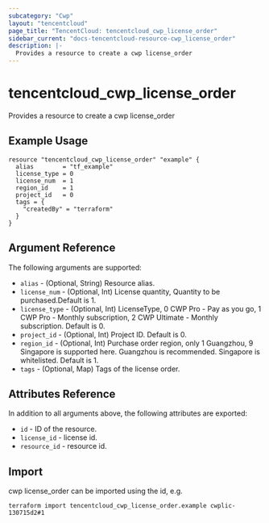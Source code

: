 ```yaml
---
subcategory: "Cwp"
layout: "tencentcloud"
page_title: "TencentCloud: tencentcloud_cwp_license_order"
sidebar_current: "docs-tencentcloud-resource-cwp_license_order"
description: |-
  Provides a resource to create a cwp license_order
---
```


# tencentcloud_cwp_license_order

Provides a resource to create a cwp license_order

## Example Usage

```hcl
resource "tencentcloud_cwp_license_order" "example" {
  alias        = "tf_example"
  license_type = 0
  license_num  = 1
  region_id    = 1
  project_id   = 0
  tags = {
    "createdBy" = "terraform"
  }
}
```

## Argument Reference

The following arguments are supported:

* `alias` - (Optional, String) Resource alias.
* `license_num` - (Optional, Int) License quantity, Quantity to be purchased.Default is 1.
* `license_type` - (Optional, Int) LicenseType, 0 CWP Pro - Pay as you go, 1 CWP Pro - Monthly subscription, 2 CWP Ultimate - Monthly subscription. Default is 0.
* `project_id` - (Optional, Int) Project ID. Default is 0.
* `region_id` - (Optional, Int) Purchase order region, only 1 Guangzhou, 9 Singapore is supported here. Guangzhou is recommended. Singapore is whitelisted. Default is 1.
* `tags` - (Optional, Map) Tags of the license order.

## Attributes Reference

In addition to all arguments above, the following attributes are exported:

* `id` - ID of the resource.
* `license_id` - license id.
* `resource_id` - resource id.



## Import

cwp license_order can be imported using the id, e.g.

```
terraform import tencentcloud_cwp_license_order.example cwplic-130715d2#1
```

